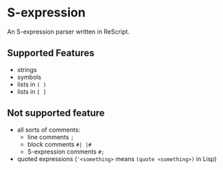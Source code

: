 # S-expression

An S-expression parser written in ReScript.

## Supported Features

- strings
- symbols
- lists in `( )`
- lists in `[ ]`

## Not supported feature

- all sorts of comments:
  - line comments `; `
  - block comments `#| |#`
  - S-expression comments `#; `
- quoted expressions (`'<something>` means `(quote <something>)` in Lisp)
